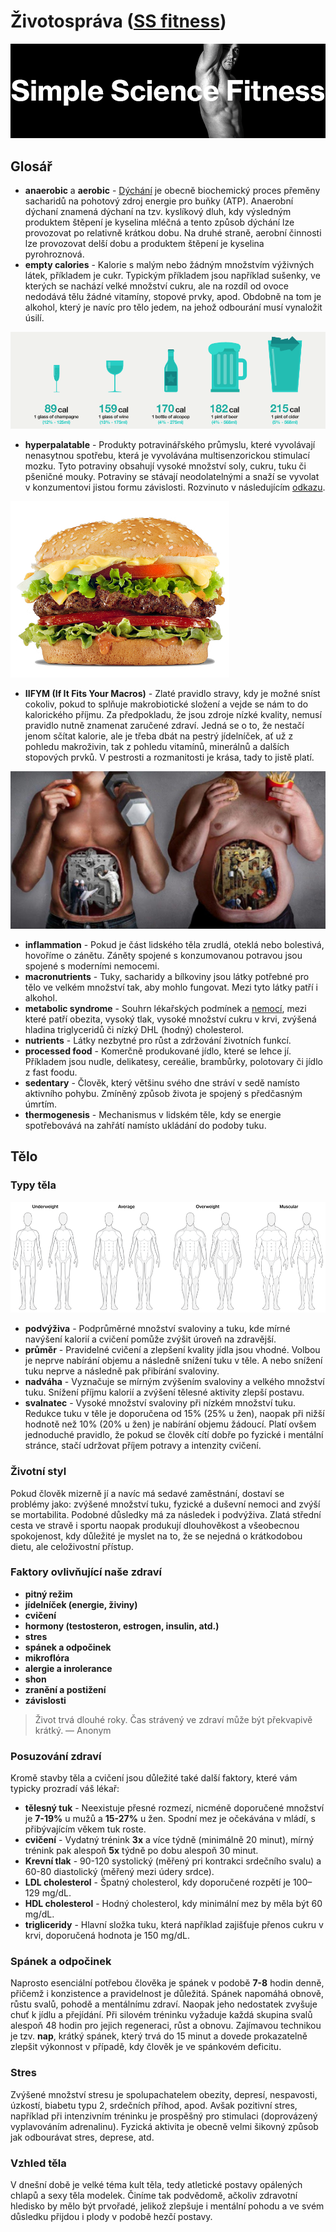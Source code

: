 # Životospráva ([SS fitness](http://ss.fitness))

![Simple Science Fitness](https://github.com/marxin/ss-fitness/blob/master/images/simple-science-fitness.png)

## Glosář

- **anaerobic** a **aerobic** - [Dýchání](https://cs.wikipedia.org/wiki/Bun%C4%9B%C4%8Dn%C3%A9_d%C3%BDch%C3%A1n%C3%AD) je obecně biochemický proces přeměny sacharidů na pohotový zdroj energie pro buňky (ATP). Anaerobní dýchaní znamená dýchaní na tzv. kyslíkový dluh, kdy výsledným produktem štěpení je kyselina mléčná a tento způsob dýchání lze provozovat po relativně krátkou dobu. Na druhé straně, aerobní činnosti lze provozovat delší dobu a produktem štěpení je kyselina pyrohroznová.
- **empty calories** - Kalorie s malým nebo žádným množstvím výživných látek, příkladem je cukr. Typickým příkladem jsou například sušenky, ve kterých se nachází velké množství cukru, ale na rozdíl od ovoce nedodává tělu žádné vitamíny, stopové prvky, apod. Obdobně na tom je alkohol, který je navíc pro tělo jedem, na jehož odbourání musí vynaložit úsilí.

![Alcohol Calories](https://github.com/marxin/ss-fitness/blob/master/images/alcohol-calories.png)

- **hyperpalatable** - Produkty potravinářského průmyslu, které vyvolávají nenasytnou spotřebu, která je vyvolávána multisenzorickou stimulací mozku. Tyto potraviny obsahují vysoké množství soly, cukru, tuku či pšeničné mouky. Potraviny se stávají neodolatelnými a snaží se vyvolat v konzumentovi jistou formu závislosti. Rozvinuto v následujícím [odkazu](http://www.nytimes.com/2009/06/23/health/23well.html).

![Hamburger](https://github.com/marxin/ss-fitness/blob/master/images/hamburger.jpg)

- **IIFYM (If It Fits Your Macros)** - Zlaté pravidlo stravy, kdy je možné sníst cokoliv, pokud to splňuje makrobiotické složení a vejde se nám to do kalorického příjmu. Za předpokladu, že jsou zdroje nízké kvality, nemusí pravidlo nutně znamenat zaručené zdraví. Jedná se o to, že nestačí jenom sčítat kalorie, ale je třeba dbát na pestrý jídelníček, ať už z pohledu makroživin, tak z pohledu vitamínů, minerálnů a dalších stopových prvků. V pestrosti a rozmanitosti je krása, tady to jistě platí.

![IIFYM](https://github.com/marxin/ss-fitness/blob/master/images/iifym.png)

- **inflammation** - Pokud je část lidského těla zrudlá, oteklá nebo bolestivá, hovoříme o zánětu. Záněty spojené s konzumovanou potravou jsou spojené s moderními nemocemi.
- **macronutrients** - Tuky, sacharidy a bílkoviny jsou látky potřebné pro tělo ve velkém množství tak, aby mohlo fungovat. Mezi tyto látky patří i alkohol.
- **metabolic syndrome** - Souhrn lékařských podmínek a [nemocí](https://cs.wikipedia.org/wiki/Metabolick%C3%BD_syndrom), mezi které patří obezita, vysoký tlak, vysoké množství cukru v krvi, zvýšená hladina triglyceridů či nízký DHL (hodný) cholesterol.
- **nutrients** - Látky nezbytné pro růst a zdržování životních funkcí.
- **processed food** - Komerčně produkované jídlo, které se lehce jí. Příkladem jsou nudle, delikatesy, cereálie, brambůrky, polotovary či jídlo z fast foodu.
- **sedentary** - Člověk, který většinu svého dne stráví v sedě namísto aktivního pohybu. Zmíněný způsob života je spojený s předčasným úmrtím.
- **thermogenesis** - Mechanismus v lidském těle, kdy se energie spotřebovává na zahřátí namísto ukládání do podoby tuku.

## Tělo

### Typy těla

![Body Types](https://github.com/marxin/ss-fitness/blob/master/images/anatomy-average.png)

- **podvýživa** - Podprůměrné množství svaloviny a tuku, kde mírné navýšení kalorií a cvičení pomůže zvýšit úroveň na zdravější.
- **průměr** - Pravidelné cvičení a zlepšení kvality jídla jsou vhodné. Volbou je neprve nabírání objemu a následně snížení tuku v těle. A nebo snížení tuku neprve a následně pak přibírání svaloviny.
- **nadváha** - Vyznačuje se mírným zvýšením svaloviny a velkého množství tuku. Snížení příjmu kalorií a zvýšení tělesné aktivity zlepší postavu.
- **svalnatec** - Vysoké množství svaloviny při nízkém množství tuku. Redukce tuku v těle je doporučena od 15% (25% u žen), naopak při nižší hodnotě než 10% (20% u žen) je nabírání objemu žádoucí. Platí ovšem jednoduché pravidlo, že pokud se člověk cítí dobře po fyzické i mentální stránce, stačí udržovat příjem potravy a intenzity cvičení.

### Životní styl

Pokud člověk mizerně jí a navíc má sedavé zaměstnání, dostaví se problémy jako: zvýšené množství tuku, fyzické a duševní nemoci and zvýší se mortabilita. Podobné důsledky má za následek i podvýživa. Zlatá střední cesta ve stravě i sportu naopak produkují dlouhověkost a všeobecnou spokojenost, kdy důležité je myslet na to, že se nejedná o krátkodobou dietu, ale celoživostní přístup.

### Faktory ovlivňující naše zdraví

- **pitný režim**
- **jídelníček (energie, živiny)**
- **cvičení**
- **hormony (testosteron, estrogen, insulin, atd.)**
- **stres**
- **spánek a odpočinek**
- **mikroflóra**
- **alergie a inrolerance**
- **shon**
- **zranění a postižení**
- **závislosti**

> Život trvá dlouhé roky. Čas strávený ve zdraví může být překvapivě krátký. — Anonym

### Posuzování zdraví

Kromě stavby těla a cvičení jsou důležité také další faktory, které vám typicky prozradí váš lékař:

- **tělesný tuk** - Neexistuje přesné rozmezí, nicméně doporučené množství je **7-19%** u mužů a **15-27%** u žen. Spodní mez je očekávána v mládí, s přibývajícím věkem tuk roste.
- **cvičení** - Vydatný trénink **3x** a více týdně (minimálně 20 minut), mírný trénink pak alespoň **5x** týdně po dobu alespoň 30 minut.
- **Krevní tlak** - 90-120 systolický (měřený pri kontrakci srdečního svalu) a 60-80 diastolický (měřený mezi údery srdce).
- **LDL cholesterol** - Špatný cholesterol, kdy doporučené rozpětí je 100–129 mg/dL.
- **HDL cholesterol** - Hodný cholesterol, kdy minimální mez by měla být 60 mg/dL.
- **trigliceridy** - Hlavní složka tuku, která například zajišťuje přenos cukru v krvi, doporučená hodnota je 150 mg/dL.


### Spánek a odpočinek

Naprosto esenciální potřebou člověka je spánek v podobě **7-8** hodin denně, přičemž i konzistence a pravidelnost je důležitá.
Spánek napomáhá obnově, růstu svalů, pohodě a mentálnímu zdraví. Naopak jeho nedostatek zvyšuje chuť k jídlu a přejídání.
Při silovém tréninku vyžaduje každá skupina svalů alespoň 48 hodin pro jejich regeneraci, růst a obnovu.
Zajímavou technikou je tzv. **nap**, krátký spánek, který trvá do 15 minut a dovede prokazatelně zlepšit výkonnost v případě, kdy člověk je ve spánkovém deficitu.

### Stres

Zvýšené množství stresu je spolupachatelem obezity, depresí, nespavosti, úzkostí, biabetu typu 2, srdečních příhod, apod.
Avšak pozitivní stres, například při intenzivním tréninku je prospěšný pro stimulaci (doprovázený vyplavováním adrenalinu).
Fyzická aktivita je obecně velmi šikovný způsob jak odbourávat stres, deprese, atd.

### Vzhled těla

V dnešní době je velké téma kult těla, tedy atletické postavy opálených chlapů a sexy těla modelek.
Činíme tak podvědomě, ačkoliv zdravotní hledisko by mělo být prvořadé, jelikož zlepšuje i mentální pohodu a
ve svém důsledku přijdou i plody v podobě hezčí postavy.
